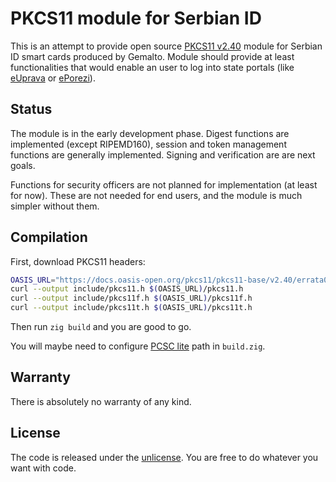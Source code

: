 # PKCS11 module for Serbian ID

This is an attempt to provide open source [PKCS11 v2.40](https://docs.oasis-open.org/pkcs11/pkcs11-base/v2.40/pkcs11-base-v2.40.html) module for Serbian ID smart cards produced by Gemalto. Module should provide at least functionalities that would enable an user to log into state portals (like [eUprava](https://euprava.gov.rs/) or [ePorezi](https://eporezi.purs.gov.rs/user/login.html)).

## Status

The module is in the early development phase. Digest functions are implemented (except RIPEMD160), session and token management functions are generally implemented. Signing and verification are are next goals.

Functions for security officers are not planned for implementation (at least for now). These are not needed for end users, and the module is much simpler without them.

## Compilation

First, download PKCS11 headers:

```bash
OASIS_URL="https://docs.oasis-open.org/pkcs11/pkcs11-base/v2.40/errata01/os/include/pkcs11-v2.40"
curl --output include/pkcs11.h $(OASIS_URL)/pkcs11.h
curl --output include/pkcs11f.h $(OASIS_URL)/pkcs11f.h
curl --output include/pkcs11t.h $(OASIS_URL)/pkcs11t.h
```

Then run `zig build` and you are good to go.

You will maybe need to configure [PCSC lite](https://pcsclite.apdu.fr/) path in `build.zig`.

## Warranty

There is absolutely no warranty of any kind.

## License

The code is released under the [unlicense](LICENSE). You are free to do whatever you want with code.
